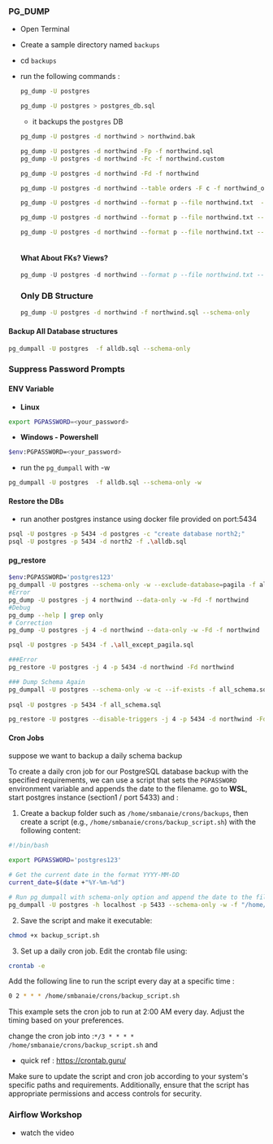 ### PG_DUMP

- Open Terminal

- Create a sample directory named `backups` 

- cd `backups`

- run the following commands :

  ```bash
  pg_dump -U postgres
  
  pg_dump -U postgres > postgres_db.sql
  
  ```

  - it backups the `postgres` DB

  ```bash
  pg_dump -U postgres -d northwind > northwind.bak
  
  pg_dump -U postgres -d northwind -Fp -f northwind.sql
  pg_dump -U postgres -d northwind -Fc -f northwind.custom
  
  pg_dump -U postgres -d northwind -Fd -f northwind
  
  pg_dump -U postgres -d northwind --table orders -F c -f northwind_orders_table.custom
  
  pg_dump -U postgres -d northwind --format p --file northwind.txt  --exclude-table=employees
  
  pg_dump -U postgres -d northwind --format p --file northwind.txt --exclude-table=employees --exclude-table=orders
  
  pg_dump -U postgres -d northwind --format p --file northwind.txt --exclude-table=temp_*
  
  
  
  ```

  #### What About FKs? Views? 

  ```sql
  pg_dump -U postgres -d northwind --format p --file northwind.txt --exclude-table-data=employees
  
  ```

  ### Only DB Structure

  ```bash
  pg_dump -U postgres -d northwind -f northwind.sql --schema-only 
  ```

  

#### Backup All Database structures

```bash
pg_dumpall -U postgres  -f alldb.sql --schema-only


```

### Suppress Password Prompts

#### ENV Variable

- **Linux**

```bash
export PGPASSWORD=<your_password>
```

- **Windows - Powershell**

```bash
$env:PGPASSWORD=<your_password>
```

- run the `pg_dumpall` with -w

```bash
pg_dumpall -U postgres  -f alldb.sql --schema-only -w
```

#### Restore the DBs

- run another postgres instance using docker file provided on port:5434

```bash
psql -U postgres -p 5434 -d postgres -c "create database north2;"
psql -U postgres -p 5434 -d north2 -f .\alldb.sql
```



#### pg_restore

```bash
$env:PGPASSWORD='postgres123'
pg_dumpall -U postgres --schema-only -w --exclude-database=pagila -f all_except_pagila.sql
#Error
pg_dump -U postgres -j 4 northwind --data-only -w -Fd -f northwind  
#Debug 
pg_dump --help | grep only
# Correction
pg_dump -U postgres -j 4 -d northwind --data-only -w -Fd -f northwind  

psql -U postgres -p 5434 -f .\all_except_pagila.sql

###Error
pg_restore -U postgres -j 4 -p 5434 -d northwind -Fd northwind

### Dump Schema Again
pg_dumpall -U postgres --schema-only -w -c --if-exists -f all_schema.sql
 
psql -U postgres -p 5434 -f all_schema.sql

pg_restore -U postgres --disable-triggers -j 4 -p 5434 -d northwind -Fd northwind  
```



#### Cron Jobs

suppose we want to backup a daily schema backup

To create a daily cron job for our PostgreSQL database backup with the specified requirements, we can use a script that sets the `PGPASSWORD` environment variable and appends the date to the filename. go to **WSL**, start postgres instance (section1 / port 5433) and :

1. Create a backup folder such as `/home/smbanaie/crons/backups`, then create a script (e.g., `/home/smbanaie/crons/backup_script.sh`) with the following content:

```bash
#!/bin/bash

export PGPASSWORD='postgres123'

# Get the current date in the format YYYY-MM-DD
current_date=$(date +"%Y-%m-%d")

# Run pg_dumpall with schema-only option and append the date to the filename
pg_dumpall -U postgres -h localhost -p 5433 --schema-only -w -f "/home/smbanaie/crons/backups/all_schema_${current_date}.sql"
```

2. Save the script and make it executable:

```bash
chmod +x backup_script.sh
```

3. Set up a daily cron job. Edit the crontab file using:

```bash
crontab -e
```

Add the following line to run the script every day at a specific time :

```bash
0 2 * * * /home/smbanaie/crons/backup_script.sh
```

This example sets the cron job to run at 2:00 AM every day. Adjust the timing based on your preferences.

change the cron job into :`*/3 * * * * /home/smbanaie/crons/backup_script.sh` and 

- quick ref : https://crontab.guru/

Make sure to update the script and cron job according to your system's specific paths and requirements. Additionally, ensure that the script has appropriate permissions and access controls for security.

### Airflow Workshop

- watch the video
